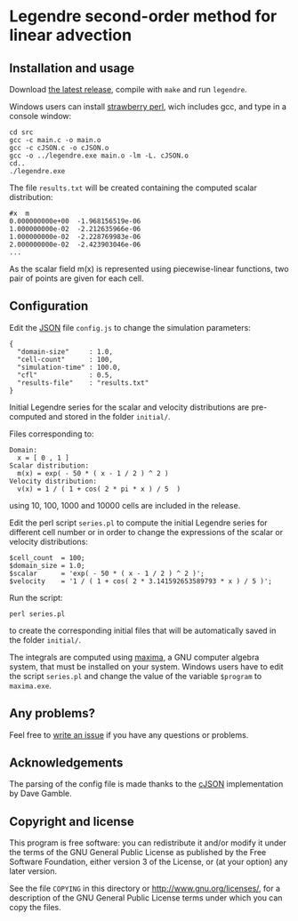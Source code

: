 Legendre second-order method for linear advection
=================================================

Installation and usage
----------------------

Download [the latest release](https://github.com/B0RJA/legendre-1D/zipball/master), compile with `make` and run `legendre`.

Windows users can install [strawberry perl](http://strawberryperl.com/), wich includes gcc, and type in a console window:

    cd src
    gcc -c main.c -o main.o
    gcc -c cJSON.c -o cJSON.o
    gcc -o ../legendre.exe main.o -lm -L. cJSON.o
    cd..
    ./legendre.exe

The file `results.txt` will be created containing the computed scalar distribution:

    #x  m
    0.000000000e+00  -1.968156519e-06
    1.000000000e-02	 -2.212635966e-06
    1.000000000e-02	 -2.228769983e-06
    2.000000000e-02  -2.423903046e-06
    ...

As the scalar field m(x) is represented using piecewise-linear functions, two pair of points are given for each cell.

Configuration
-------------

Edit the [JSON](http://www.json.org/) file `config.js` to change the simulation parameters:

    {
      "domain-size"     : 1.0,
      "cell-count"      : 100,
      "simulation-time" : 100.0,
      "cfl"             : 0.5,
      "results-file"    : "results.txt"
    }

Initial Legendre series for the scalar and velocity distributions are pre-computed and stored in the folder `initial/`.

Files corresponding to:

    Domain:
      x = [ 0 , 1 ]
    Scalar distribution:
      m(x) = exp( - 50 * ( x - 1 / 2 ) ^ 2 )
    Velocity distribution:
      v(x) = 1 / ( 1 + cos( 2 * pi * x ) / 5  )

using 10, 100, 1000 and 10000 cells are included in the release.

Edit the perl script `series.pl` to compute the initial Legendre series for different cell number or in order to change the expressions of the scalar or velocity distributions:

    $cell_count  = 100;
    $domain_size = 1.0;
    $scalar      = 'exp( - 50 * ( x - 1 / 2 ) ^ 2 )';
    $velocity    = '1 / ( 1 + cos( 2 * 3.141592653589793 * x ) / 5 )';

Run the script:

    perl series.pl

to create the corresponding initial files that will be automatically saved in the folder `initial/`.

The integrals are computed using [maxima](http://maxima.sourceforge.net/), a GNU computer algebra system, that must be installed on your system. Windows users have to edit the script `series.pl` and change the value of the variable `$program` to `maxima.exe`.

Any problems?
-------------
Feel free to [write an issue](https://github.com/B0RJA/legendre-1D/issues) if you have any questions or problems.

Acknowledgements
----------------
The parsing of the config file is made thanks to the [cJSON](http://cjson.sourceforge.net/) implementation by Dave Gamble.

Copyright and license
---------------------

This program is free software: you can redistribute it and/or modify it under the terms of the GNU General Public License as published by the Free Software Foundation, either version 3 of the License, or (at your option) any later version.

See the file `COPYING` in this directory or  http://www.gnu.org/licenses/, for a description of the GNU General Public License terms under which you can copy the files.
